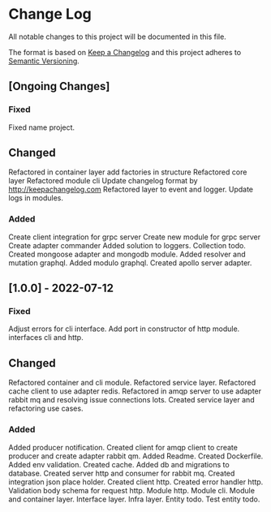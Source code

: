 # Change Log

All notable changes to this project will be documented in this file.

The format is based on [Keep a Changelog](http://keepachangelog.com/)
and this project adheres to [Semantic Versioning](http://semver.org/).

## [Ongoing Changes]

### Fixed

Fixed name project.

## Changed

Refactored in container layer add factories in structure
Refactored core layer
Refactored module cli
Update changelog format by http://keepachangelog.com
Refactored layer to event and logger.
Update logs in modules.

### Added

Create client integration for grpc server
Create new module for grpc server
Create adapter commander 
Added solution to loggers.
Collection todo.
Created mongoose adapter and mongodb module.
Added resolver and mutation graphql.
Added modulo graphql.
Created apollo server adapter.

## [1.0.0] - 2022-07-12

### Fixed

Adjust errors for cli interface.
Add port in constructor of http module.
interfaces cli and http.

## Changed

Refactored container and cli module.
Refactored service layer.
Refactored cache client to use adapter redis.
Refactored in amqp server to use adapter rabbit mq and resolving issue connections lots.
Created service layer and refactoring use cases.

### Added

Added producer notification.
Created client for amqp client to create producer and create adapter rabbit qm.
Added Readme.
Created Dockerfile.
Added env validation.
Created cache.
Added db and migrations to database.
Created server http and consumer for rabbit mq.
Created integration json place holder.
Created client http.
Created error handler http.
Validation body schema for request http.
Module http.
Module cli.
Module and container layer.
Interface layer.
Infra layer.
Entity todo.
Test entity todo.
